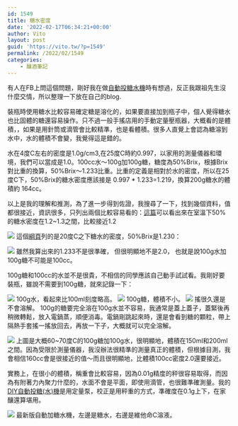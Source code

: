 ```yaml
---
id: 1549
title: 糖水密度
date: '2022-02-17T06:34:21+00:00'
author: Vito
layout: post
guid: 'https://vito.tw/?p=1549'
permalink: /2022/02/1549
categories:
    - 釀酒筆記
---
```


有人在FB上問這個問題，剛好我在做[自動投糖水機](https://vito.tw/?p=1359)時有想過，反正我跟祖先生沒什麼交情，所以整理一下放在自己的blog.

裝瓶時使用糖水比較容易確定糖是溶化的，如果要直接加到瓶子中，個人覺得糖水也比固體的糖還容易操作。只不過一般手搖店用的手動定量壓瓶器，大概看的是體積，，如果是用針筒或滴管會比較精準，也是看體積。很多人直覺上會認為糖溶到水中，水的體積不會變，我覺得這是錯的。

水在4度C左右的密度是1.0g/cm3,在25度C時約0.997，以家用的測量儀器和環境，我們可以當成是1.0。100cc水～100g加100g糖，糖度為50%Brix，根據Brix對比重的換算，50%Brix～1.233比重。比重的定義是相對於水的密度，所以在25度C下，50%Brix的糖水密度應該接是 0.997 \* 1.233=1.219，換算200g糖水的體積約 164cc。

以上是我的理解和推測，為了進一步得到佐證，我搜尋了一下，找到幾個資料，值都很接近，資訊很多，只列出兩個比較容易看的：[這篇](https://chem.libretexts.org/Ancillary_Materials/Exemplars_and_Case_Studies/Exemplars/Foods/Sugar_Solution_Density)可以看出來在室溫下50%的糖水密度在1.2~1.3之間，比較接近1.2

  ![](/wp-content/uploads/2022/02/sugarsolutionchart.jpg)  這個[綱頁](http://lclane.net/text/sucrose.html)列的是20度C之下糖水的密度，50%Brix是1.230：

  ![](/wp-content/uploads/2022/02/sugar-solution-table.jpg)  雖然我算出來的1.233不是很準確， 但很明顯地不是2.0， 也就是說100g水加100g糖不可能是100cc。

100g糖和100cc的水並不是很貴，不相信的同學應該自己動手試試看。我剛好要裝瓶，雖說不需要到100g糖，就來記錄一下：

  ![](/wp-content/uploads/2022/02/100ml-water.jpg) 
  100g水，看起來比100ml刻度略高。
      ![](/wp-content/uploads/2022/02/100g-sugar.jpg) 
      100g糖，體積不小。
          ![](/wp-content/uploads/2022/02/not-resolved.jpg)
          搖很久還是不會溶解。
           100g的糖要完全溶在100g水並不容易，我通常是蓋上蓋子，蓋緊後再稍微轉鬆，放入電鍋蒸，順便消毒。電鍋剛跳起來時，還是會看到糖的顆粒，帶上隔熱手套搖一搖放回去，再放一下子，大概就可以完全溶解。

  ![](/wp-content/uploads/2022/02/50brix-solution.jpg)  上圖是大概60~70度C的100g糖加100g水，很明顯地，體積在150ml和200ml之間。因為受限於測量儀器，我沒辦法很精準的測量真正的體積，但根據目測，我會相信160cc會是很接近的值～而且很明顯地，比體積100cc密度2.0還要接近。

實務上，在很小的體積，稱重會比較容易，因為0.01g精度的秤很容易取得，而因為有附著力內聚力什麼的，水面不會是平面，即使用滴管，也很難準確測量。我的[DIY自動投糖(水)機](https://vito.tw/?p=1359)是用定量泵，校正是用秤重的方式，準確度在0.1g上下，在家釀還算堪用。

![](/wp-content/uploads/2022/02/doser-1024x868.jpg)
最新版自動加糖水機，左邊是糖水，右邊是維他命C溶液。
